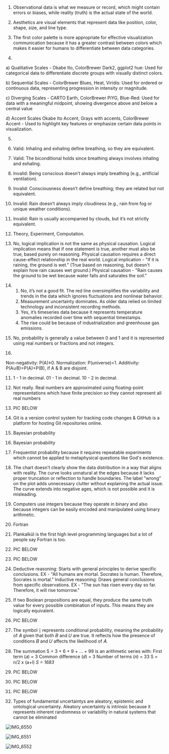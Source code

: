 1. Observational data is what we measure or record, which might contain errors or biases, while reality (truth) is the actual state of the world.
2. Aesthetics are visual elements that represent data like position, color, shape, size, and line type.
3. The first color palette is more appropriate for effective visualization communication because it has a greater contrast between colors which makes it easier for humans to differentiate between data categories.
   
4.
a) Qualitative Scales - 
Okabe Ito, ColorBrewer Dark2, ggplot2 hue:
Used for categorical data to differentiate discrete groups with visually distinct colors.

b) Sequential Scales - 
ColorBrewer Blues, Heat, Viridis:
Used for ordered or continuous data, representing progression in intensity or magnitude.

c) Diverging Scales - 
CARTO Earth, ColorBrewer PiYG, Blue-Red:
Used for data with a meaningful midpoint, showing divergence above and below a central value 

d) Accent Scales
Okabe Ito Accent, Grays with accents, ColorBrewer Accent - 
Used to highlight key features or emphasize certain data points in visualization.

5. 

1. Valid: Inhaling and exhaling define breathing, so they are equivalent.
2. Valid: The biconditional holds since breathing always involves inhaling and exhaling.
3. Invalid: Being conscious doesn’t always imply breathing (e.g., artificial ventilation).
4. Invalid: Consciousness doesn’t define breathing; they are related but not equivalent.
5. Invalid: Rain doesn’t always imply cloudiness (e.g., rain from fog or unique weather conditions).
6. Invalid: Rain is usually accompanied by clouds, but it’s not strictly equivalent.

6. Theory, Experiment, Computation.
7. No, logical implication is not the same as physical causation. Logical implication means that if one statement is true, another must also be true, based purely on reasoning. Physical causation requires a direct cause-effect relationship in the real world. Logical implication - "If it is raining, the ground is wet." (True based on reasoning, but doesn't explain how rain causes wet ground.) Physical causation - "Rain causes the ground to be wet because water falls and saturates the soil."

8. 
   1. No, it’s not a good fit. The red line oversimplifies the variability and trends in the data which ignores fluctuations and nonlinear behavior.
   2. Measurement uncertainty dominates. As older data relied on limited technology and inconsistent recording methods.
   3. Yes, it’s timeseries data because it represents temperature anomalies recorded over time with sequential timestamps.
   4. The rise could be because of industrialization and greenhouse gas emissions.

9. No, probability is generally a value between 0 and 1 and it is represented using real numbers or fractions and not integers.

10.    
Non-negativity: P(A)≥0.
Normalization: P(universe)=1.
Additivity: P(A∪B)=P(A)+P(B), if A & B are disjoint.

11. 1 - 1 in decimal.
    01 - 1 in decimal.
    10 - 2 in decimal.
12. Not really. Real numbers are approximated using floating-point representations which have finite precision so they cannot represent all real numbers
13.  PIC BELOW
14.  Git is a version control system for tracking code changes & GitHub is a platform for hosting Git repositories online.
15.  Bayesian probability
16.  Bayesian probability
17.  Frequentist probability because it requires repeatable experiments which cannot be applied to metaphysical questions like God's existence.
18.  The chart doesn't clearly show the data distribution in a way that aligns with reality. The curve looks unnatural at the edges because it lacks proper truncation or reflection to handle boundaries. The label "wrong" on the plot adds unnecessary clutter without explaining the actual issue. The curve extends into negative ages, which is not possible and it is misleading.
19.  Computers use integers because they operate in binary and also because integers can be easily encoded and manipulated using binary arithmetic.
20. Fortran
21. Plankalkül is the first high level programming languages but a lot of people say Fortran is too.
22. PIC BELOW
23. PIC BELOW
24. Deductive reasoning: Starts with general principles to derive specific conclusions. EX -  "All humans are mortal. Socrates is human. Therefore, Socrates is mortal." Inductive reasoning: Draws general conclusions from specific observations. EX -  "The sun has risen every day so far. Therefore, it will rise tomorrow."
25. If two Boolean propositions are equal, they produce the same truth value for every possible combination of inputs. This means they are logically equivalent.
26. PIC BELOW
27. The symbol ∣ represents conditional probability, meaning the probability of 𝐴 given that both 𝐵 and 𝑈 are true. It reflects how the presence of conditions 𝐵 and 𝑈 affects the likelihood of 𝐴.
28. The summation S = 3 + 6 + 9 + ... + 99 is an arithmetic series with:
 First term (𝑎) = 3
 Common difference (𝑑) = 3
 Number of terms (𝑛) = 33
S = n/2 x (a+l)
*S = 1683*

29. PIC BELOW
30. PIC BELOW
31. PIC BELOW
32. Types of fundamental uncertaintys are aleatory, epistemic and ontological uncertainty. Aleatory uncertainty is intrinsic because it represents inherent randomness or variability in natural systems that cannot be eliminated


![IMG_6550](https://github.com/user-attachments/assets/595eee25-57aa-486f-b429-b9081676f123)


![IMG_6551](https://github.com/user-attachments/assets/1717faa8-a522-404e-9eb9-d16a60d2949e)


![IMG_6552](https://github.com/user-attachments/assets/eaa9d26e-5b0e-4c0d-b392-5927139bac31)








